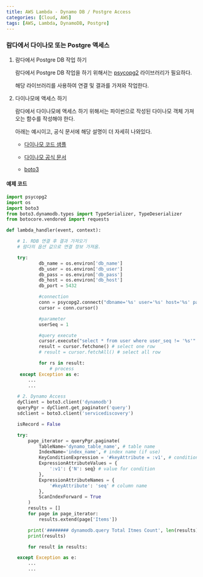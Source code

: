 ```yaml
---
title: AWS Lambda - Dynamo DB / Postgre Access
categories: [Cloud, AWS]
tags: [AWS, Lambda, DynamoDB, Postgre]
---
```



### 람다에서 다이나모 또는 Postgre 액세스

1. 람다에서 Postgre DB 작업 하기

    람다에서 Postgre DB 작업을 하기 위해서는 [psycopg2](https://pypi.org/project/psycopg2/) 라이브러리가 필요하다.

    해당 라이브러리를 사용하여 연결 및 결과를 가져와 작업한다.

2. 다이나모에 액세스 하기

    람다에서 다이나모에 액세스 하기 위해서는 파이썬으로 작성된 다이나모 객체 가져오는 함수를 작성해야 한다.

    아래는 예시이고, 공식 문서에 해당 설명이 더 자세히 나와있다. 

    - [다이나모 코드 샘플](https://docs.aws.amazon.com/ko_kr/amazondynamodb/latest/developerguide/example_dynamodb_CreateTable_section.html)

    - [다이나모 공식 문서](https://docs.aws.amazon.com/ko_kr/amazondynamodb/latest/developerguide/GettingStartedDynamoDB.html)

    - [boto3](https://boto3.amazonaws.com/v1/documentation/api/latest/index.html)


#### 예제 코드

```python
import psycopg2
import os
import boto3
from boto3.dynamodb.types import TypeSerializer, TypeDeserializer
from botocore.vendored import requests

def lambda_handler(event, context):

    # 1. RDB 연결 후 결과 가져오기
    # 람다의 옵션 값으로 연결 정보 가져옴.

    try:
            db_name = os.environ['db_name']
            db_user = os.environ['db_user']
            db_pass = os.environ['db_pass']
            db_host = os.environ['db_host']
            db_port = 5432

            #connection
            conn = psycopg2.connect("dbname='%s' user='%s' host='%s' password='%s'" % (db_name, db_user, db_host, db_pass))
            cursor = conn.cursor()

            #parameter
            userSeq = 1

            #query execute
            cursor.execute("select * from user where user_seq != '%s'" % (userSeq))
            result = cursor.fetchone() # select one row
            # result = cursor.fetchAll() # select all row

            for rs in result:
                # process
     except Exception as e:
        ...
        ...

    # 2. Dynamo Access
    dyClient = boto3.client('dynamodb')
    queryPgr = dyClient.get_paginator('query')
    sdclient = boto3.client('servicediscovery')

    isRecord = False

    try:
        page_iterator = queryPgr.paginate(
            TableName='dynamo_table_name', # table name
            IndexName='index_name', # index name (if use)
            KeyConditionExpression = '#keyAttribute = :v1', # condition
            ExpressionAttributeValues = { 
                ':v1': {'N': seq} # value for condition
            },
            ExpressionAttributeNames = {
                '#keyAttribute': 'seq' # column name
            },
            ScanIndexForward = True
        )
        results = []
        for page in page_iterator:
            results.extend(page['Items'])

        print('######## dynamodb.query Total Itmes Count', len(results), ' ######')
        print(results)

        for result in results:

    except Exception as e:
        ...
        ...
```
